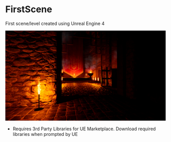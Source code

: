 # FirstScene
First scene/level created using Unreal Engine 4

![CastleEntrance](Resources/CastleEntranceNight_First_Frame.png)

- Requires 3rd Party Libraries for UE Marketplace. Download required libraries when prompted by UE
